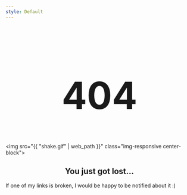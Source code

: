 ```yaml
---
style: Default
---
```


<h1 align="center" style="font-size:100px"> 404 </h1>

<img src="{{ "shake.gif" | web_path }}" class="img-responsive center-block">

<h2 align="center"> You just got lost...  </h2>

<p class="text-center"> If one of my links is broken, I would be happy to be notified about it :) </p>
